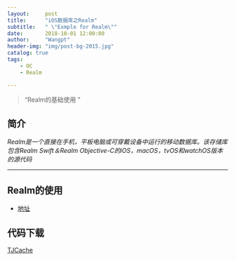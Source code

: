 ```yaml
---
layout:     post
title:      "iOS数据库之Realm"
subtitle:   " \"Exmple for Realm\""
date:       2018-10-01 12:00:00
author:     "Wangpt"
header-img: "img/post-bg-2015.jpg"
catalog: true
tags:
    - OC
    - Realm

---
```


> “Realm的基础使用 ”


## 简介
*Realm是一个直接在手机，平板电脑或可穿戴设备中运行的移动数据库。该存储库包含Realm Swift＆Realm Objective-C的iOS，macOS，tvOS和watchOS版本的源代码*


---

## Realm的使用

* [地址](https://github.com/realm/realm-cocoa)


##  代码下载

[TJCache](https://github.com/wangpt/TJCache)




